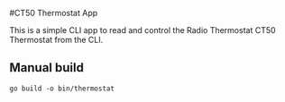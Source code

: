 #CT50 Thermostat App

This is a simple CLI app to read and control the Radio Thermostat CT50 Thermostat from the CLI.  

## Manual build
```
go build -o bin/thermostat
```